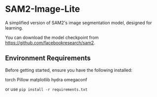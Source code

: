 # SAM2-Image-Lite
A simplified version of SAM2's image segmentation model, designed for learning.

You can download the model checkpoint from https://github.com/facebookresearch/sam2.

## Environment Requirements

Before getting started, ensure you have the following installed:

torch
Pillow
matplotlib
hydra
omegaconf

or use `pip install -r requirements.txt`
